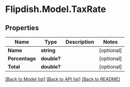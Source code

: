 # Flipdish.Model.TaxRate
## Properties

Name | Type | Description | Notes
------------ | ------------- | ------------- | -------------
**Name** | **string** |  | [optional] 
**Percentage** | **double?** |  | [optional] 
**Total** | **double?** |  | [optional] 

[[Back to Model list]](../README.md#documentation-for-models) [[Back to API list]](../README.md#documentation-for-api-endpoints) [[Back to README]](../README.md)

